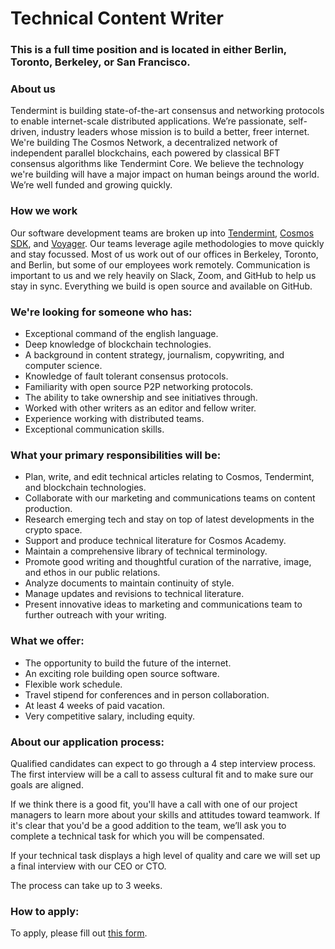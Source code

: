 # Technical Content Writer

### This is a full time position and is located in either Berlin, Toronto, Berkeley, or San Francisco.

### About us
Tendermint is building state-of-the-art consensus and networking protocols to enable internet-scale distributed applications. We’re passionate, self-driven, industry leaders whose mission is to build a better, freer internet. We're building The Cosmos Network, a decentralized network of independent parallel blockchains, each powered by classical BFT consensus algorithms like Tendermint Core. We believe the technology we're building will have a major impact on human beings around the world. We’re well funded and growing quickly.

### How we work
Our software development teams are broken up into [Tendermint](https://github.com/tendermint), [Cosmos SDK](https://github.com/cosmos/cosmos-sdk), and [Voyager](https://github.com/cosmos/voyager). Our teams leverage agile methodologies to move quickly and stay focussed. Most of us work out of our offices in Berkeley, Toronto, and Berlin, but some of our employees work remotely. Communication is important to us and we rely heavily on Slack, Zoom, and GitHub to help us stay in sync. Everything we build is open source and available on GitHub.

### We're looking for someone who has:
* Exceptional command of the english language.
* Deep knowledge of blockchain technologies.
* A background in content strategy, journalism, copywriting, and computer science.
* Knowledge of fault tolerant consensus protocols.
* Familiarity with open source P2P networking protocols.
* The ability to take ownership and see initiatives through.
* Worked with other writers as an editor and fellow writer.
* Experience working with distributed teams.
* Exceptional communication skills.

### What your primary responsibilities will be:
* Plan, write, and edit technical articles relating to Cosmos, Tendermint, and blockchain technologies.
* Collaborate with our marketing and communications teams on content production.
* Research emerging tech and stay on top of latest developments in the crypto space.
* Support and produce technical literature for Cosmos Academy.
* Maintain a comprehensive library of technical terminology.
* Promote good writing and thoughtful curation of the narrative, image, and ethos in our public relations.
* Analyze documents to maintain continuity of style.
* Manage updates and revisions to technical literature.
* Present innovative ideas to marketing and communications team to further outreach with your writing.

### What we offer:
* The opportunity to build the future of the internet.
* An exciting role building open source software.
* Flexible work schedule.
* Travel stipend for conferences and in person collaboration.
* At least 4 weeks of paid vacation.
* Very competitive salary, including equity.

### About our application process:
Qualified candidates can expect to go through a 4 step interview process. The first interview will be a call to assess cultural fit and to make sure our goals are aligned.

If we think there is a good fit, you'll have a call with one of our project managers to learn more about your skills and attitudes toward teamwork. If it's clear that you'd be a good addition to the team, we’ll ask you to complete a technical task for which you will be compensated.

If your technical task displays a high level of quality and care we will set up a final interview with our CEO or CTO.

The process can take up to 3 weeks.

### How to apply:
To apply, please fill out [this form](https://goo.gl/forms/jpdRI1wD8pdfoqKl2).
